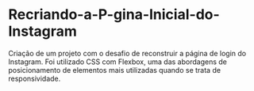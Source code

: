 # Recriando-a-P-gina-Inicial-do-Instagram
Criação de um projeto com o desafio de reconstruir a página de login do Instagram. Foi utilizado CSS com Flexbox, uma das abordagens de posicionamento de elementos mais utilizadas quando se trata de responsividade. 
